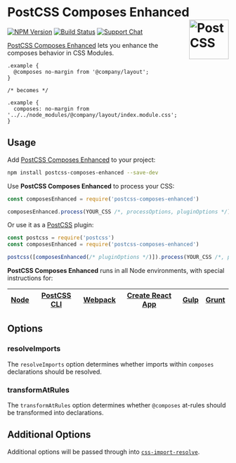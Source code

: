 # PostCSS Composes Enhanced [<img src="https://postcss.github.io/postcss/logo.svg" alt="PostCSS" width="90" height="90" align="right">][postcss]

[![NPM Version][npm-img]][npm-url]
[![Build Status][cli-img]][cli-url]
[![Support Chat][git-img]][git-url]

[PostCSS Composes Enhanced] lets you enhance the composes behavior in CSS Modules.

```pcss
.example {
  @composes no-margin from '@company/layout';
}

/* becomes */

.example {
  composes: no-margin from '../../node_modules/@company/layout/index.module.css';
}
```

## Usage

Add [PostCSS Composes Enhanced] to your project:

```bash
npm install postcss-composes-enhanced --save-dev
```

Use **PostCSS Composes Enhanced** to process your CSS:

```js
const composesEnhanced = require('postcss-composes-enhanced')

composesEnhanced.process(YOUR_CSS /*, processOptions, pluginOptions */)
```

Or use it as a [PostCSS] plugin:

```js
const postcss = require('postcss')
const composesEnhanced = require('postcss-composes-enhanced')

postcss([composesEnhanced(/* pluginOptions */)]).process(YOUR_CSS /*, processOptions */)
```

**PostCSS Composes Enhanced** runs in all Node environments, with special instructions for:

| [Node](INSTALL.md#node) | [PostCSS CLI](INSTALL.md#postcss-cli) | [Webpack](INSTALL.md#webpack) | [Create React App](INSTALL.md#create-react-app) | [Gulp](INSTALL.md#gulp) | [Grunt](INSTALL.md#grunt) |
| ----------------------- | ------------------------------------- | ----------------------------- | ----------------------------------------------- | ----------------------- | ------------------------- |


## Options

### resolveImports

The `resolveImports` option determines whether imports within `composes` declarations should be resolved.

### transformAtRules

The `transformAtRules` option determines whether `@composes` at-rules should be transformed into declarations.

## Additional Options

Additional options will be passed through into [`css-import-resolve`](https://github.com/csstools/css-import-resolve#options).

[cli-img]: https://img.shields.io/travis/csstools/postcss-composes-enhanced/master.svg
[cli-url]: https://travis-ci.org/csstools/postcss-composes-enhanced
[git-img]: https://img.shields.io/badge/support-chat-blue.svg
[git-url]: https://gitter.im/postcss/postcss
[npm-img]: https://img.shields.io/npm/v/postcss-composes-enhanced.svg
[npm-url]: https://www.npmjs.com/package/postcss-composes-enhanced
[postcss]: https://github.com/postcss/postcss
[postcss composes enhanced]: https://github.com/csstools/postcss-composes-enhanced
